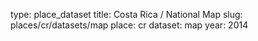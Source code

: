 type: place_dataset
title: Costa Rica / National Map
slug: places/cr/datasets/map
place: cr
dataset: map
year: 2014
